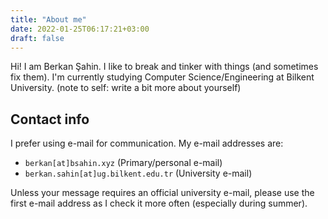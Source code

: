 ```yaml
---
title: "About me"
date: 2022-01-25T06:17:21+03:00
draft: false
---
```


Hi! I am Berkan Şahin. I like to break and tinker with things (and sometimes fix them). I'm currently studying Computer Science/Engineering at Bilkent University. (note to self: write a bit more about yourself)

## Contact info
I prefer using e-mail for communication. My e-mail addresses are:
- `berkan[at]bsahin.xyz` (Primary/personal e-mail)
- `berkan.sahin[at]ug.bilkent.edu.tr` (University e-mail)

Unless your message requires an official university e-mail, please use the first e-mail address as I check it more often (especially during summer).